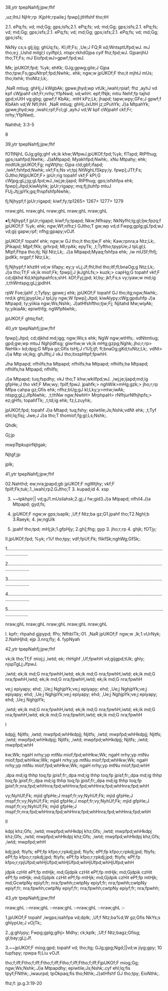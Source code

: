 38,ytr tpepNahfj;jpw;fhf

,uz;lhtJ NjHr;rp :KjpHr;rpaile;j fpwp];jtHfshf tho;tH

2.1. ePq;fs; vd; md;Gg; gps;isfs;2.1. ePq;fs; vd; md;Gg; gps;isfs;2.1. ePq;fs; vd; md;Gg; gps;isfs;2.1. ePq;fs; vd; md;Gg; gps;isfs;2.1. ePq;fs; vd; md;Gg; gps;isfs;

NkNy cs;s glj;ijg; ghUq;fs;. Kl;ilf;Fs; ,Ue;J FQ;R xd;WntsptUfpd;wJ. mJ tho;e;j ,Ushd milgl;l cyiftpl;L ntspr;rkhdGjpa cyif fhz;fpd;wJ. GjpanjhU tho;Tf;Fs; mJ Eiofpd;wJ>gpwf;fpd;wJ.

Mk; jpUKOf;fpd; %yk; ehKk; GJg;gpwg;gile;J Gjpa tho;tpw;Fs;gpuNtrpf;fpd;Nwhk;. ehk; ngw;w jpUKOf;F tho;it mjhtJ mUs; tho;itehk; thoNtz;Lk;.

,NaR mtiug; ghHj;J kWgbAk; gpwe;jhyd;wp vtUk;,iwahl;rpiaf; fhz ,ayhJ vd kpf cWjpahf ckf;Fr;nrhy;YfpNwd; vd;whH. epf;fNjk; mtiu Nehf;fp tajhd gpd;xUtH vg;gbg; gpwf;f KbAk;. mtH kPz;Lk; jhapd; tapw;wpy;GFe;J gpwf;f KbAkh vd;W Nfl;lhH. ,NaR mtiug; ghHj;JxUtH jz;zPuhYk; J}a MtpahYk; gpwe;jhyd;wp ,iwahl;rpf;Fcl;gl ,ayhJ vd;W kpf cWjpahf ckf;Fr; nrhy;YfpNwd;.

Nahthd; 3:3-5

8

39,ytr tpepNahfj;jpw;fhf

fOTtNjhL GJg;gilg;ghf vk;ik khw;WfpwJ.jpUKOf;fpd;%yk; flTspd; RtPfhug; gps;isahfpd;Nwhk;. J}aMtpapd; Myakhfpd;Nwhk;. xNu Mtpahy; ehk; midtUk;jpUKOf;Fg; ngWtjhy; Gjpa cld;gbf;ifapd; ,iwkf;fshfpd;Nwhk;.vkf;Fs;Ns vt;tpj NtWghLfSkpy;iy. fpwp];JTf;Fs; GJtho;NtjpUKOf;F> jpUr;rig topahf vkf;F kPl;G cWjpg;gLj;jg;gLfpd;wJ.,iwj;je;ijapd; RtPfhug; gps;isfshfpa ehk; fpwp];Jtpd;kiwAlyhk; jpUr;rigapy; mq;fj;jtuhfp mtuJ FUj;Jtj;jpYk;gq;fhspfshfpNwhk;.

fj;Njhypf;f jpUr;rigapd; kiwf;fy;tp1265> 1267> 1277> 1279

nraw;ghL nraw;ghL nraw;ghL nraw;ghL nraw;ghL

♦fj;Njhypf;f jpUr;rigapd; kiwf;fy;tpapd; Nkw;Nfhspy; NkNyfhl;lg;gl;ljw;fpzq;f jpUKOf;F %yk; ehk; ngw;Wf;nfhz;l GJtho;T gw;wp vd;d Fwpg;gplg;gLfpd;wJ vd;gij gapw;rpf; nfhg;gpapy;vOJf.

jpUKOf;F topahf ehk; ngw;w GJ tho;it tho;tjw;F ehk; Kaw;rpnra;a Ntz;Lk;. jPikapd; Mjpf;fKk; grhrpd; Ml;rpAk; epyTk; ,t;Tyftho;tpypUe;J tpLgl;L Mtpf;Fhpa tho;itj; Njl Ntz;Lk;. J}a Mtpapd;Myaq;fshfpa ehk; ,iw mUSf;fhfj; jpdKk; nrgpf;f Ntz;Lk;.

fj;Njhypf;f khztH vd;w tifapy; ey;y vLj;Jf;fhl;lhd tho;itf;fl;bnaOg;g Ntz;Lk;. J}a tho;Tf;F vk;ik miof;Fk; fpwp];J jkJghLfs;> kuzk;> capHg;G topahf vkf;F cd;djkhd Kd;khjphpahfcs;shH. kDf;Fyj;jpd; kl;by; jkf;Fs;s vy;iyaw;w md;ig ,t;thWntspg;gLj;jpdhH.

rpW Foe;ijahf ,t;Tyfpy; gpwe;j ehk; jpUKOf;F topahf GJ tho;itg;ngw;Nwhk;. nrd;k ghtj;jpypUe;J tpLjiy ngw;W fpwp];Jtpd; kiwAlypy;cWg;gpduhfp J}a Mtpapd; ty;yiikia ngw;Ws;Nshk;. J}atHfshftho;tjw;Fj; Njitahd Mw;wiyAk; ty;yikiaAk; epiwthfg; ngWfpNwhk;.

jpUKOf;F ghtq;fisf;

40,ytr tpepNahfj;jpw;fhf

fpwp];Jtpd; cd;djkhd md;igg; ngw;Ws;s ehk; NgW ngw;wtHfs;. vdNtmtiug; gpd;gw;wp mtuJ Nghjidfisg; giwrhw;w vk;ik mHg;gzpg;Nghk;.jho;r;rp> NeHik> kd;dpg;G Mfpa gz;Gfis tsHj;J r%fj;ijf; fl;bnaOg;gKd;tuNtz;Lk;. vdNt> J}a Mtp vk;ikg; ghJfhj;J vkJ tho;itxspHtpf;fpwhH.

Jha Mtpapd; nfhilfs;ha Mtpapd; nfhilfs;ha Mtpapd; nfhilfs;ha Mtpapd; nfhilfs;ha Mtpapd; nfhilfs;

J}a Mtpapd; tuq;fspdhy; vkJ tho;T khw;wkilfpd;wJ. ,iwj;je;ijapd;md;ig gfpHe;J tho vkf;F Mw;wy; fpilf;fpwJ. jpahfk;> nghWik>mHg;gzk;> jho;r;rp Mfpa cahpa gz;Gfis ehk; nfhz;bUg;gJ kl;Lky;y>mtw;iwAk; ntspg;gLj;JfpNwhk;. ,t;thNw ngw;NwhH> MrphpaH> rNfhjurNfhjhpfs;> ez;gHfs; topahfTk; ,t;td;ig ehk; fz;Lzuyhk;.

jpUKOf;fpd; topahf J}a Mtapd; tuq;fshy; epiwtile;Js;Nshk;vdNt ehk; ,t;Tyf ehl;lq;fisj; Jwe;J J}a tho;T thomiof;fg;gl;Ls;Nshk;.

Qhdk;

Gj;jp

mwpTtpkupirNjtgak;

Njtgf;jp

jplk;

41,ytr tpepNahfj;jpw;fhf

02.Nahthd; ew;nra;jpapd;gb jpUKOf;F ngWtjhy; vkf;F fpilf;Fk;tuk;.1.,iwahl;rp2.GJtho;T 3. kupad;id 4. xsp

03. ~~tpkhpir|| vd;gJ1.mUsilahsk;2.gj;J fw;gid3.J}a Mtpapd; nfhil4.J}a Mtpapd; gyd;fs;

04. jpUKOf;F ngw;w gps;isaplk; ,Uf;f Ntz;ba gz;G1.jpahf tho;T2.Nghl;b 3.Raeyk; 4. jw;ngUik

05. jpahf tho;tpd; mHj;jk;1.gfpHjy; 2.gh];fhg; gyp 3. jho;r;rp 4. ghjk; fOTjy;

II.jpUKOf;fpd; %yk; r%f tho;tpy; vdf;fpUf;Fk; flikfSk;nghWg;GfSk;.

1.............................................................................................................................................

2.............................................................................................................................................

3.............................................................................................................................................

4.............................................................................................................................................

5.............................................................................................................................................

nraw;ghL nraw;ghL nraw;ghL nraw;ghL nraw;ghL

I. kpfr; rhpahd gjpypd; fPo; NfhblTk;:01. ,NaR jpUKOf;F ngw;w ,lk;1.vUrNyk; 2.NahHjhd; ejp 3.nrq;fly; 4. fypNyah

42,ytr tpepNahfj;jpw;fhf

vk;ik tho;Tf;F mioj;j ,iwtd; ek; rhHghf ,Uf;fpwhH vd;gijgpd;tUk; ghly; njspTgLj;JfpwJ.

,iwtd; ek;ik md;G nra;fpwhH,iwtd; ek;ik md;G nra;fpwhH,iwtd; ek;ik md;G nra;fpwhH,iwtd; ek;ik md;G nra;fpwhH,iwtd; ek;ik md;G nra;fpwhH

ve;j epiyapy; ehd; ,Ue;j NghjpYk;ve;j epiyapy; ehd; ,Ue;j NghjpYk;ve;j epiyapy; ehd; ,Ue;j NghjpYk;ve;j epiyapy; ehd; ,Ue;j NghjpYk;ve;j epiyapy; ehd; ,Ue;j NghjpYk;

,iwtd; ek;ik md;G nra;fpwhH,iwtd; ek;ik md;G nra;fpwhH,iwtd; ek;ik md;G nra;fpwhH,iwtd; ek;ik md;G nra;fpwhH,iwtd; ek;ik md;G nra;fpwhH

I

kdpjj; Njitfs; ,iwtd; mwpfpd;whHkdpjj; Njitfs; ,iwtd; mwpfpd;whHkdpjj; Njitfs; ,iwtd; mwpfpd;whHkdpjj; Njitfs; ,iwtd; mwpfpd;whHkdpjj; Njitfs; ,iwtd; mwpfpd;whH

kw;Wk; ngaH nrhy;yp mtNu miof;fpd;whHkw;Wk; ngaH nrhy;yp mtNu miof;fpd;whHkw;Wk; ngaH nrhy;yp mtNu miof;fpd;whHkw;Wk; ngaH nrhy;yp mtNu miof;fpd;whHkw;Wk; ngaH nrhy;yp mtNu miof;fpd;whH

,dpa md;ig thhp toq;fp jpisf;fr;,dpa md;ig thhp toq;fp jpisf;fr;,dpa md;ig thhp toq;fp jpisf;fr;,dpa md;ig thhp toq;fp jpisf;fr;,dpa md;ig thhp toq;fp jpisf;fr;nra;fpd;whHnra;fpd;whHnra;fpd;whHnra;fpd;whHnra;fpd;whH

vy;NyhUf;Fk; mjid gfpHe;J mspf;fr;vy;NyhUf;Fk; mjid gfpHe;J mspf;fr;vy;NyhUf;Fk; mjid gfpHe;J mspf;fr;vy;NyhUf;Fk; mjid gfpHe;J mspf;fr;vy;NyhUf;Fk; mjid gfpHe;J mspf;fr;nra;fpd;whHnra;fpd;whHnra;fpd;whHnra;fpd;whHnra;fpd;whH

II

kdpj khz;Gfs; ,iwtd; mwpfpd;whHkdpj khz;Gfs; ,iwtd; mwpfpd;whHkdpj khz;Gfs; ,iwtd; mwpfpd;whHkdpj khz;Gfs; ,iwtd; mwpfpd;whHkdpj khz;Gfs; ,iwtd; mwpfpd;whH

kdj;jpd; ftiyfs; ePf;fp kfpo;r;rpkdj;jpd; ftiyfs; ePf;fp kfpo;r;rpkdj;jpd; ftiyfs; ePf;fp kfpo;r;rpkdj;jpd; ftiyfs; ePf;fp kfpo;r;rpkdj;jpd; ftiyfs; ePf;fp kfpo;r;rpjUfpd;whHjUfpd;whHjUfpd;whHjUfpd;whHjUfpd;whH

jdpik czHit ePf;fp mtHjk; md;Gjdpik czHit ePf;fp mtHjk; md;Gjdpik czHit ePf;fp mtHjk; md;Gjdpik czHit ePf;fp mtHjk; md;Gjdpik czHit ePf;fp mtHjk; md;GcwtpNy epiyf;fr; nra;fpwhh;cwtpNy epiyf;fr; nra;fpwhh;cwtpNy epiyf;fr; nra;fpwhh;cwtpNy epiyf;fr; nra;fpwhh;cwtpNy epiyf;fr; nra;fpwhh;

43,ytr tpepNahfj;jpw;fhf

nraw;ghL :-nraw;ghL :-nraw;ghL :-nraw;ghL :-nraw;ghL :-

1.jpUKOf;F topahf ,iwgps;isahfpa vd;dplk; ,Uf;f Ntz;ba%d;W gz;Gfis NkYs;s ghlypUe;J vOjTk;.

2.,g;ghlypy; Fwpg;gplg;glhj> Mdhy; ck;kplk; ,Uf;f Ntz;bagz;Gfisg; gl;bay;gLj;Jf.

3.~~jpUKOf;F miog;gpd; topahf vd; tho;itg; GJg;gpg;Ngd;||vd;w jiyg;gpy; 10 tupfspy; rpwpa fl;Liu vOJf.

tho;f;iff;Ftho;f;iff;Ftho;f;iff;Ftho;f;iff;Ftho;f;iff;FjpUKOf;F miog;Gg; ngw;Ws;Nshk;.J}a Mtpapdhy; epiwtile;Js;Nshk;.cyf ehl;lq;fis tpyf;FNthk;.,iwaurpd; tpOkpaq;fis tho;Nthk;.J}atHfshf GJ tho;tpy; EioNthk;.

fhz;f: jp.g.3:19-20